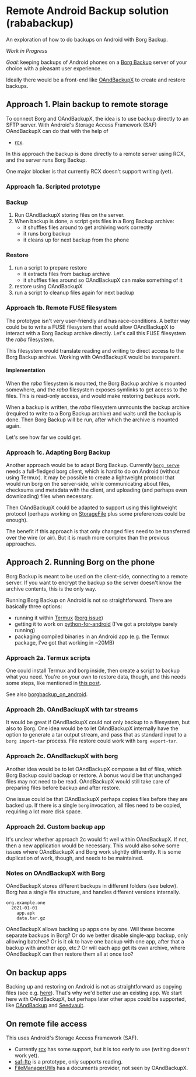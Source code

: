 # Remote Android Backup solution (rababackup)

An exploration of how to do backups on Android with Borg Backup.

_Work in Progress_

_Goal_: keeping backups of Android phones on a [Borg Backup](https://www.borgbackup.org/)
  server of your choice with a pleasant user experience.

Ideally there would be a front-end like [OAndBackupX](https://github.com/machiav3lli/oandbackupx)
to create and restore backups.


## Approach 1. Plain backup to remote storage

To connect Borg and OAndBackupX, the idea is to use backup directly to an SFTP server.
With Android's Storage Access Framework (SAF) OAndBackupX can do that with the help of

- [rcx](https://github.com/x0b/rcx).

In this approach the backup is done directly to a remote server using RCX, and the
server runs Borg Backup.

One major blocker is that currently RCX doesn't support writing (yet).


### Approach 1a. Scripted prototype

### Backup
1. Run OAndBackupX storing files on the server.
2. When backup is done, a script gets files in a Borg Backup archive:
   - it shuffles files around to get archiving work correctly
   - it runs borg backup
   - it cleans up for next backup from the phone

### Restore
1. run a script to prepare restore
   - it extracts files from backup archive
   - it shuffles files around so OAndBackupX can make something of it
3. restore using OAndBackupX
4. run a script to cleanup files again for next backup


### Approach 1b. Remote FUSE filesystem

The prototype isn't very user-friendly and has race-conditions. A better way could
be to write a FUSE filesystem that would allow OAndBackupX to interact with a
Borg Backup archive directly. Let's call this FUSE filesystem the _raba_ filesystem.

This filesystem would translate reading and writing to direct access to the Borg Backup
archive. Working with OAndBackupX would be transparent.

#### Implementation

When the _raba_ filesystem is mounted, the Borg Backup archive is mounted somewhere,
and the _raba_ filesystem exposes symlinks to get access to the files. This is read-only
access, and would make restoring backups work.

When a backup is written, the _raba_ filesystem unmounts the backup archive (required
to write to a Borg Backup archive) and waits until the backup is done. Then Borg Backup
will be run, after which the archive is mounted again.

Let's see how far we could get.


### Approach 1c. Adapting Borg Backup

Another approach would be to adapt Borg Backup.
Currently [`borg serve`](https://borgbackup.readthedocs.io/en/stable/usage/serve.html) needs
a full-fledged borg client, which is hard to do on Android (without using Termux). It may be
possible to create a lightweight protocol that would run borg on the server-side, while
communicating about files, checksums and metadata with the client, and uploading (and perhaps
even downloading) files when necessary.

Then OAndBackupX could be adapted to support using this lightweight protocol (perhaps working on
[StorageFile](https://github.com/machiav3lli/oandbackupx/blob/5da37ac5a0b46535b2ed6a331ea845e29ad9ff98/app/src/main/java/com/machiav3lli/backup/items/StorageFile.kt)
plus some preferences could be enough).

The benefit if this approach is that only changed files need to be transferred over the wire
(or air). But it is much more complex than the previous approaches.


## Approach 2. Running Borg on the phone

Borg Backup is meant to be used on the client-side, connecting to a remote server. If you
want to encrypt the backup so the server doesn't know the archive contents, this is the
only way.

Running Borg Backup on Android is not so straightforward. There are basically three options:

- running it within [Termux](https://termux.org/) ([borg issue](https://github.com/borgbackup/borg/issues/1155))
- getting it to work on [python-for-android](https://github.com/kivy/python-for-android) (I've got a prototype barely running)
- packaging compiled binaries in an Android app (e.g. the Termux package, I've got that working in ~20MB)


### Approach 2a. Termux scripts

One could install Termux and borg inside, then create a script to backup what you need.
You're on your own to restore data, though, and this needs some steps, like mentioned in
[this post](https://www.semipol.de/posts/2016/07/android-manually-restoring-apps-from-a-twrp-backup/).

See also [borgbackup_on_android](https://github.com/ravenschade/borgbackup_on_android).


### Approach 2b. OAndBackupX with tar streams

It would be great if OAndBackupX could not only backup to a filesystem, but also to Borg.
One idea would be to let OAndBackupX internally have the option to generate a tar output stream,
and pass that as standard input to a `borg import-tar` process. File restore could work with
`borg export-tar`.


### Approach 2c. OAndBackupX with borg

Another idea would be to let OAndBackupX compose a list of files, which Borg Backup could
backup or restore. A bonus would be that unchanged files may not need to be read. OAndBackupX
would still take care of preparing files before backup and after restore.

One issue could be that OAndBackupX perhaps copies files before they are backed up. If there
is a single `borg` invocation, all files need to be copied, requiring a lot more disk space.


### Approach 2d. Custom backup app

It's unclear whether approach 2c would fit well within OAndBackupX. If not, then a new
application would be necessary. This would also solve some issues where OAndBackupX and
Borg work slightly differently. It is some duplication of work, though, and needs to
be maintained.


### Notes on OAndBackupX with Borg

OAndBackupX stores different backups in different folders (see below). Borg has a single
file structure, and handles different versions internally.

    org.example.one
      2021-01-01
        app.apk
        data.tar.gz


OAndBackupX allows backing up apps one by one. Will these become separate backups in Borg?
Or do we better disable single-app backup, only allowing batches? Or is it ok to have one
backup with one app, after that a backup with another app, etc.? Or will each app get its
own archive, where OAndBackupX can then restore them all at once too?


## On backup apps

Backing up and restoring on Android is not as straightforward as copying files
(see e.g. [here](https://forum.fairphone.com/t/backing-up-app-data-in-rooted-phones-whats-your-experience/38314/4)).
That's why we'd better use an existing app. We start here with OAndBackupX,
but perhaps later other apps could be supported, like
[OAndBackup](https://github.com/jensstein/oandbackup) and
[Seedvault](https://github.com/seedvault-app/seedvault).

## On remote file access

This uses Android's Storage Access Framework (SAF).
- Currently [rcx](https://github.com/x0b/rcx) has some support, but it is too early to use (writing doesn't work yet).
- [saf-ftp](https://github.com/xdavidwu/saf-sftp) is a prototype, only supports reading.
- [FileManagerUtils](https://github.com/RikyIsola/FileManagerUtils) has a documents provider, not seen by OAndBackupX.
